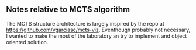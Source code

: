 ## Notes relative to MCTS algorithm
The MCTS structure architecture is largely inspired by the repo at https://github.com/vgarciasc/mcts-viz. Eventhough probably not necessary, I wanted to make the most of the laboratory an try to implement and object oriented solution.
